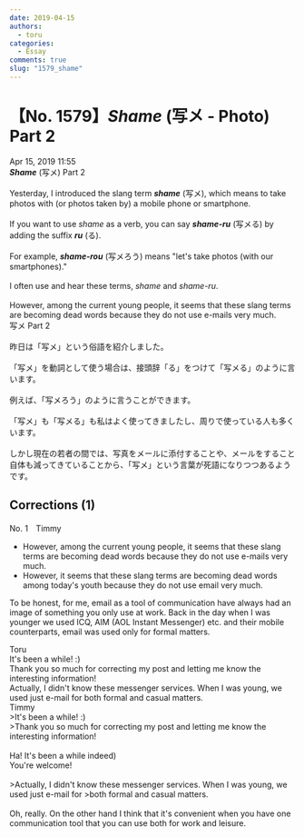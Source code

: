 ```yaml
---
date: 2019-04-15
authors:
  - toru
categories:
  - Essay
comments: true
slug: "1579_shame"
---
```


# 【No. 1579】<strong><em>Shame</em></strong> (写メ - Photo) Part 2
<div class="date">Apr 15, 2019 11:55</div>
<div id="post"><div id="body_show_ori">
<strong><em>Shame</em></strong> (写メ) Part 2<br/><br/>Yesterday, I introduced the slang term <strong><em>shame</em></strong> (写メ), which means to take photos with (or photos taken by) a mobile phone or smartphone.<br/><br/>If you want to use <em>shame</em> as a verb, you can say <strong><em>shame-ru</em></strong> (写メる) by adding the suffix <strong><em>ru</em></strong> (る).<br/><br/>For example, <strong><em>shame-rou</em></strong> (写メろう) means "let's take photos (with our smartphones)."<br/><br/>I often use and hear these terms, <em>shame</em> and <em>shame-ru</em>.<br/><br/>However, among the current young people, it seems that these slang terms are becoming dead words because they do not use e-mails very much.
</div></div>

<!-- more -->

<div id="post_ja"><div id="body_show_mo">
写メ Part 2<br/><br/>昨日は「写メ」という俗語を紹介しました。<br/><br/>「写メ」を動詞として使う場合は、接頭辞「る」をつけて「写メる」のように言います。<br/><br/>例えば、「写メろう」のように言うことができます。<br/><br/>「写メ」も「写メる」も私はよく使ってきましたし、周りで使っている人も多くいます。<br/><br/>しかし現在の若者の間では、写真をメールに添付することや、メールをすること自体も減ってきていることから、「写メ」という言葉が死語になりつつあるようです。
</div></div>

## Corrections (1)
<div id="block"><div class="first_name"> No. 1　<span class="just_name">Timmy</span></div><div id="block2">
<ul class="correction_field">
<li class="incorrect">However, among the current young people, it seems that these slang terms are becoming dead words because they do not use e-mails very much.</li>
<li class="corrected correct">
However, it seems that these slang terms are becoming dead words among <span class="f_blue">today's youth</span> because they do not use email very much.
</li>
</ul>
<p class="comment_small">
 To be honest, for me, email as a tool of communication have always had an image of something you only use at work. Back in the day when I was younger we used ICQ, AIM (AOL Instant Messenger) etc. and their mobile counterparts, email was used only for formal matters.
</p>

</div><div class="name"><span class="just_name">Toru</span><br>
It's been a while! :)<br/>Thank you so much for correcting my post and letting me know the interesting information!<br/>Actually, I didn't know these messenger services. When I was young, we used just e-mail for both formal and casual matters.
</div>
<div class="name"><span class="just_name">Timmy</span><br>
&gt;It's been a while! :)<br/>&gt;Thank you so much for correcting my post and letting me know the interesting information!<br/><br/>Ha! It's been a while indeed)<br/>You're welcome!<br/><br/>&gt;Actually, I didn't know these messenger services. When I was young, we used just e-mail for &gt;both formal and casual matters.<br/><br/>Oh, really. On the other hand I think that it's convenient when you have one communication tool that you can use both for work and leisure.
</div>
</div>
